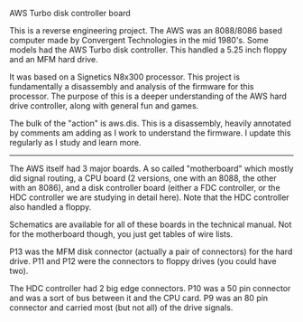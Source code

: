 AWS Turbo disk controller board

This is a reverse engineering project.
The AWS was an 8088/8086 based computer made by Convergent Technologies in
the mid 1980's.  Some models had the AWS Turbo disk controller.
This handled a 5.25 inch floppy and an MFM hard drive.

It was based on a Signetics N8x300 processor.
This project is fundamentally a disassembly and analysis of the firmware
for this processor.  The purpose of this is a deeper understanding of the
AWS hard drive controller, along with general fun and games.

The bulk of the "action" is aws.dis.  This is a disassembly, heavily annotated
by comments am adding as I work to understand the firmware.  I update this
regularly as I study and learn more.

-----

The AWS itself had 3 major boards.  A so called "motherboard" which mostly did
signal routing, a CPU board (2 versions, one with an 8088, the other with an 8086),
and a disk controller board (either a FDC controller, or the HDC controller we
are studying in detail here).  Note that the HDC controller also handled a floppy.

Schematics are available for all of these boards in the technical manual.
Not for the motherboard though, you just get tables of wire lists.

P13 was the MFM disk connector (actually a pair of connectors) for the hard drive.
P11 and P12 were the connectors to floppy drives (you could have two).

The HDC controller had 2 big edge connectors.  P10 was a 50 pin connector and
was a sort of bus between it and the CPU card.  P9 was an 80 pin connector and
carried most (but not all) of the drive signals.
